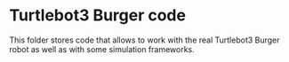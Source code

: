 # Turtlebot3 Burger code
This folder stores code that allows to work with the real Turtlebot3 Burger robot as well as with some simulation frameworks.
